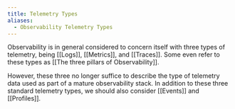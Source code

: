 ```yaml
---
title: Telemetry Types
aliases:
  - Observability Telemetry Types
---
```

Observability is in general considered to concern itself with three types of telemetry, being [[Logs]], [[Metrics]], and [[Traces]].  Some even refer to these types as [[The three pillars of Observability]].

However, these three no longer suffice to describe the type of telemetry data used as part of a mature observability stack. In addition to these three standard telemetry types, we should also consider [[Events]] and [[Profiles]].
